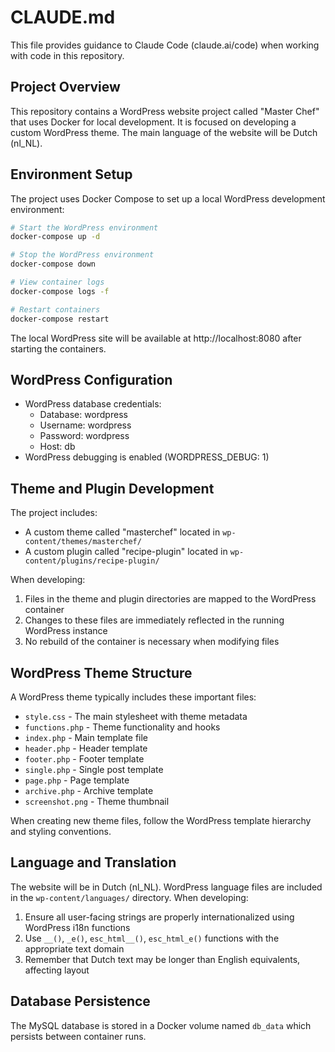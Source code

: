# CLAUDE.md

This file provides guidance to Claude Code (claude.ai/code) when working with code in this repository.

## Project Overview

This repository contains a WordPress website project called "Master Chef" that uses Docker for local development. It is focused on developing a custom WordPress theme. The main language of the website will be Dutch (nl_NL).

## Environment Setup

The project uses Docker Compose to set up a local WordPress development environment:

```bash
# Start the WordPress environment
docker-compose up -d

# Stop the WordPress environment
docker-compose down

# View container logs
docker-compose logs -f

# Restart containers
docker-compose restart
```

The local WordPress site will be available at http://localhost:8080 after starting the containers.

## WordPress Configuration

- WordPress database credentials:
  - Database: wordpress
  - Username: wordpress
  - Password: wordpress
  - Host: db
- WordPress debugging is enabled (WORDPRESS_DEBUG: 1)

## Theme and Plugin Development

The project includes:
- A custom theme called "masterchef" located in `wp-content/themes/masterchef/`
- A custom plugin called "recipe-plugin" located in `wp-content/plugins/recipe-plugin/`

When developing:
1. Files in the theme and plugin directories are mapped to the WordPress container
2. Changes to these files are immediately reflected in the running WordPress instance
3. No rebuild of the container is necessary when modifying files

## WordPress Theme Structure

A WordPress theme typically includes these important files:

- `style.css` - The main stylesheet with theme metadata
- `functions.php` - Theme functionality and hooks
- `index.php` - Main template file
- `header.php` - Header template
- `footer.php` - Footer template
- `single.php` - Single post template
- `page.php` - Page template
- `archive.php` - Archive template
- `screenshot.png` - Theme thumbnail

When creating new theme files, follow the WordPress template hierarchy and styling conventions.

## Language and Translation

The website will be in Dutch (nl_NL). WordPress language files are included in the `wp-content/languages/` directory. When developing:

1. Ensure all user-facing strings are properly internationalized using WordPress i18n functions
2. Use `__()`, `_e()`, `esc_html__()`, `esc_html_e()` functions with the appropriate text domain
3. Remember that Dutch text may be longer than English equivalents, affecting layout

## Database Persistence

The MySQL database is stored in a Docker volume named `db_data` which persists between container runs.